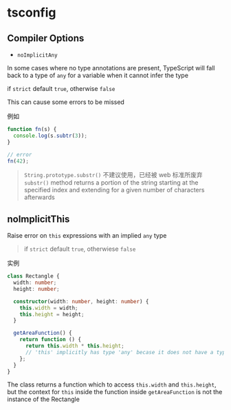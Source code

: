 # tsconfig

## Compiler Options

- `noImplicitAny`

In some cases where no type annotations are present, TypeScript will fall back to a
type of `any` for a variable when it cannot infer the type

if `strict` default `true`, otherwise `false`

This can cause some errors to be missed

例如

```typescript
function fn(s) {
  console.log(s.subtr(3));
}

// error
fn(42);
```

> `String.prototype.substr()`
> 不建议使用，已经被 web 标准所废弃
> `substr()` method returns a portion of the string
> starting at the specified index and extending for a given number of
> characters afterwards

## noImplicitThis

Raise error on `this` expressions with an implied `any` type

> if `strict` default `true`, otherwiese `false`

实例

```typescript
class Rectangle {
  width: number;
  height: number;

  constructor(width: number, height: number) {
    this.width = width;
    this.height = height;
  }

  getAreaFunction() {
    return function () {
      return this.width * this.height;
      // 'this' implicitly has type 'any' becase it does not have a type annotation
    };
  }
}
```

The class returns a function which to access `this.width` and `this.height`, but
the context for `this` inside the function inside `getAreaFunction` is not the
instance of the Rectangle
